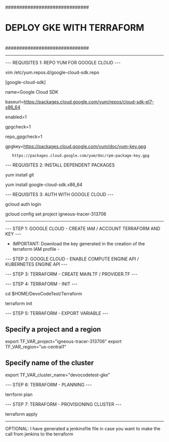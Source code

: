 ##############################
#                            #
# DEPLOY GKE WITH TERRAFORM #
#                            #
##############################

-----------------------------------------------------------------------------------------------

--- REQUISITES 1: REPO YUM FOR GOOGLE CLOUD ---

vim /etc/yum.repos.d/google-cloud-sdk.repo

[google-cloud-sdk]

name=Google Cloud SDK

baseurl=https://packages.cloud.google.com/yum/repos/cloud-sdk-el7-x86_64

enabled=1

gpgcheck=1

repo_gpgcheck=1

gpgkey=https://packages.cloud.google.com/yum/doc/yum-key.gpg

       https://packages.cloud.google.com/yum/doc/rpm-package-key.gpg

--- REQUISITES 2: INSTALL DEPENDENT PACKAGES

yum install git

yum install google-cloud-sdk.x86_64

--- REQUISITES 3: AUTH WITH GOOGLE CLOUD ---

gcloud auth login

gcloud config set project igneous-tracer-313706

-----------------------------------------------------------------------------------------------

--- STEP 1: GOOGLE CLOUD - CREATE IAM / ACCOUNT TERRAFORM AND KEY ---

- IMPORTANT: Download the key generated in the creation of the terraform IAM profile -

--- STEP 2: GOOGLE CLOUD - ENABLE COMPUTE ENGINE API / KUBERNETES ENGINE API ---

--- STEP 3: TERRAFORM - CREATE MAIN.TF / PROVIDER.TF ---

--- STEP 4: TERRAFORM - INIT ---

cd $HOME/DevoCodeTest/Terraform

terraform init

--- STEP 5: TERRAFORM - EXPORT VARIABLE ---

## Specify a project and a region
export TF_VAR_project="igneous-tracer-313706"
export TF_VAR_region="us-central1"
## Specify name of the cluster
export TF_VAR_cluster_name="devocodetest-gke"

--- STEP 6: TERRAFORM - PLANNING ---

terrform plan

--- STEP 7: TERRAFORM - PROVISIONING CLUSTER ---

terraform apply

------------------------------------------------------------------------------------------------

OPTIONAL: I have generated a jenkinsfile file in case you want to make the call from jenkins to the terraform

